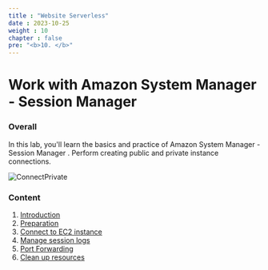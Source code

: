 ```yaml
---
title : "Website Serverless"
date : 2023-10-25
weight : 10
chapter : false
pre: "<b>10. </b>"
---
```

# Work with Amazon System Manager - Session Manager

### Overall
 In this lab, you'll learn the basics and practice of Amazon  System Manager - Session Manager
. Perform creating public and private instance connections. 

![ConnectPrivate](/images/arc-log.png) 

### Content
 1. [Introduction ](1-introduce/)
 2. [Preparation](2-prerequiste/)
 3. [Connect to EC2 instance](3-accessibilitytoinstances/)
 4. [Manage session logs](4-s3log/)
 5. [Port Forwarding](5-Portfwd/)
 6. [Clean up resources](6-cleanup/)
